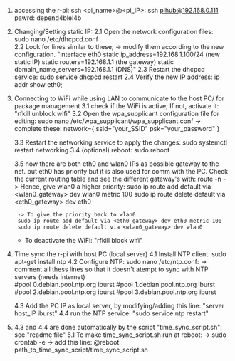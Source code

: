 1. accessing the r-pi:
    ssh <pi_name>@<pi_IP>: ssh pihub@192.168.0.111
    pawrd: depend4blel4b

2. Changing/Setting static IP:
    2.1 Open the network configuration files: sudo nano /etc/dhcpcd.conf  
    2.2 Look for lines similar to these;  ->  modify them according to the new configuration.
        "interface eth0
        static ip_address=192.168.1.100/24 (new static IP)
        static routers=192.168.1.1 (the gateway)
        static domain_name_servers=192.168.1.1 (DNS)"
    2.3 Restart the dhcpcd service: sudo service dhcpcd restart
    2.4 Verify the new IP address: ip addr show eth0; 

3. Connecting to WiFi while using LAN to communicate to the host PC/ for package management
    3.1 check if the WiFi is active; If not, activate it: "rfkill unblock wifi"
    3.2 Open the wpa_supplicant configuration file for editing: sudo nano /etc/wpa_supplicant/wpa_supplicant.conf
        -> complete these:
        network={
        ssid="your_SSID"
        psk="your_password"
        }

    3.3 Restart the networking service to apply the changes: sudo systemctl restart networking
    3.4 (optional) reboot: sudo reboot

    3.5 now there are both eth0 and wlan0 IPs as possible gateway to the net. but eth0 has priority but it is also used for comm with the PC. Check the current routing table and see the different gateway's with: route -n
        -> Hence, give wlan0 a higher priority:
        sudo ip route add default via <wlan0_gateway> dev wlan0 metric 100
        sudo ip route delete default via <eth0_gateway> dev eth0

        -> To give the priority back to wlan0: 
        sudo ip route add default via <eth0_gateway> dev eth0 metric 100
        sudo ip route delete default via <wlan0_gateway> dev wlan0
    * To deactivate the WiFi: "rfkill block wifi"

4. Time sync the r-pi with host PC (local server)
    4.1 Install NTP client: sudo apt-get install ntp
    4.2 Configure NTP: sudo nano /etc/ntp.conf:
            -> comment all thess lines so that it doesn't atempt to sync with NTP servers (needs internet)  
            #pool 0.debian.pool.ntp.org iburst
            #pool 1.debian.pool.ntp.org iburst
            #pool 2.debian.pool.ntp.org iburst
            #pool 3.debian.pool.ntp.org iburst

    4.3 Add the PC IP as local server, by modifying/adding this line: "server host_IP iburst"
    4.4 run the NTP service: "sudo service ntp restart"

5. 4.3 and 4.4 are done automatically by the script "time_sync_script.sh": see "readme file"
    5.1 To make time_sync_script.sh run at reboot:
            -> sudo crontab -e
            -> add this line: @reboot path_to_time_sync_script/time_sync_script.sh



